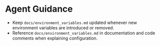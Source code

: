 # Agent Guidance

- Keep `docs/environment_variables.md` updated whenever new environment variables
  are introduced or removed.
- Reference `docs/environment_variables.md` in documentation and code comments
  when explaining configuration.
